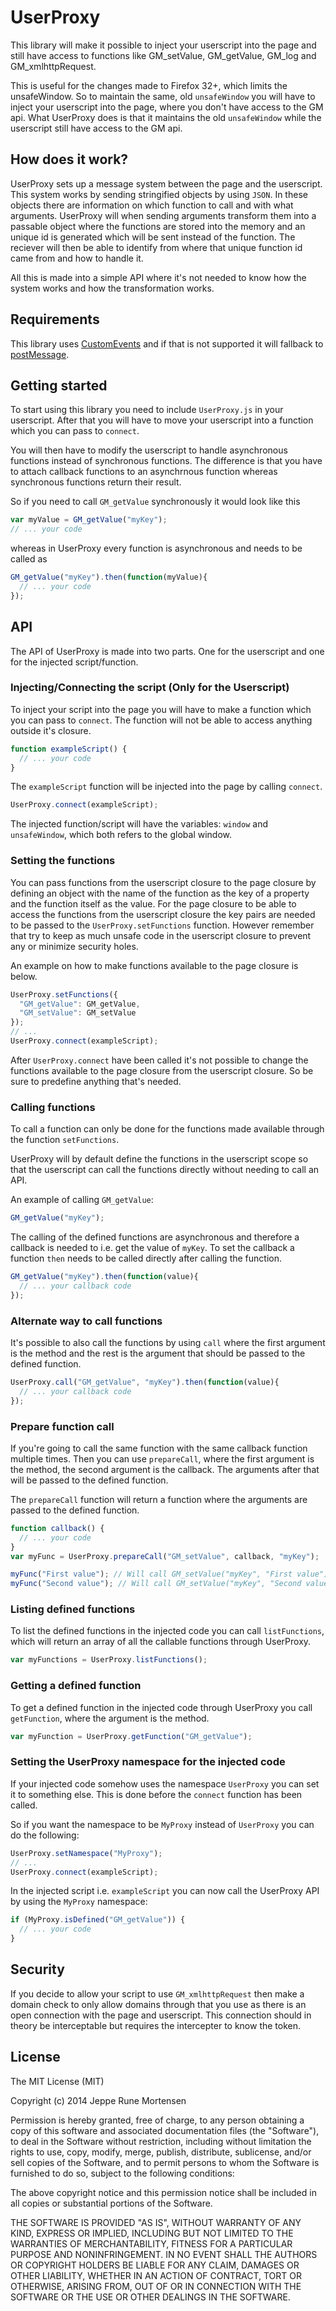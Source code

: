 UserProxy
==============
This library will make it possible to inject your userscript into the page and still
have access to functions like GM_setValue, GM_getValue, GM_log and GM_xmlhttpRequest.

This is useful for the changes made to Firefox 32+, which limits the unsafeWindow. So
to maintain the same, old `unsafeWindow` you will have to inject your userscript into
the page, where you don't have access to the GM api. What UserProxy does is that it
maintains the old `unsafeWindow` while the userscript still have access to the GM api.

How does it work?
-----------------
UserProxy sets up a message system between the page and the userscript. This system
works by sending stringified objects by using `JSON`. In these objects there are
information on which function to call and with what arguments. UserProxy will when
sending arguments transform them into a passable object where the functions are
stored into the memory and an unique id is generated which will be sent instead
of the function. The reciever will then be able to identify from where that
unique function id came from and how to handle it.

All this is made into a simple API where it's not needed to know how the system
works and how the transformation works.

Requirements
------------
This library uses [CustomEvents](https://developer.mozilla.org/en/docs/Web/API/CustomEvent)
and if that is not supported it will fallback to
[postMessage](https://developer.mozilla.org/en-US/docs/Web/API/Window.postMessage).

Getting started
---------------
To start using this library you need to include `UserProxy.js` in your userscript.
After that you will have to move your userscript into a function which you can
pass to `connect`.

You will then have to modify the userscript to handle asynchronous functions instead
of synchronous functions. The difference is that you have to attach callback functions
to an asynchrnous function whereas synchronous functions return their result.

So if you need to call `GM_getValue` synchronously it would look like this
```JavaScript
var myValue = GM_getValue("myKey");
// ... your code
```

whereas in UserProxy every function is asynchronous and needs to be called as
```JavaScript
GM_getValue("myKey").then(function(myValue){
  // ... your code
});
```

API
---
The API of UserProxy is made into two parts. One for the userscript and one for
the injected script/function.

### Injecting/Connecting the script (Only for the Userscript)
To inject your script into the page you will have to make a function which you can
pass to `connect`. The function will not be able to access anything outside it's closure.
```JavaScript
function exampleScript() {
  // ... your code
}
```

The `exampleScript` function will be injected into the page by calling `connect`.
```JavaScript
UserProxy.connect(exampleScript);
```

The injected function/script will have the variables: `window` and `unsafeWindow`, which
both refers to the global window.

### Setting the functions
You can pass functions from the userscript closure to the page closure by defining
an object with the name of the function as the key of a property and the function
itself as the value. For the page closure to be able to access the functions
from the userscript closure the key pairs are needed to be passed to the 
`UserProxy.setFunctions` function. However remember that try to keep as much
unsafe code in the userscript closure to prevent any or minimize security holes.

An example on how to make functions available to the page closure is below.
```JavaScript
UserProxy.setFunctions({
  "GM_getValue": GM_getValue,
  "GM_setValue": GM_setValue
});
// ...
UserProxy.connect(exampleScript);
```

After `UserProxy.connect` have been called it's not possible to change the functions
available to the page closure from the userscript closure. So be sure to predefine
anything that's needed.

### Calling functions
To call a function can only be done for the functions made available through the
function `setFunctions`.

UserProxy will by default define the functions in the userscript scope so that
the userscript can call the functions directly without needing to call an API.

An example of calling `GM_getValue`:
```JavaScript
GM_getValue("myKey");
```

The calling of the defined functions are asynchronous and therefore a callback
is needed to i.e. get the value of `myKey`. To set the callback a function
`then` needs to be called directly after calling the function.

```JavaScript
GM_getValue("myKey").then(function(value){
  // ... your callback code
});
```

### Alternate way to call functions
It's possible to also call the functions by using `call` where the first argument
is the method and the rest is the argument that should be passed to the defined
function.

```JavaScript
UserProxy.call("GM_getValue", "myKey").then(function(value){
  // ... your callback code
});
```

### Prepare function call
If you're going to call the same function with the same callback function multiple
times. Then you can use `prepareCall`, where the first argument is the method, the
second argument is the callback. The arguments after that will be passed to the
defined function.

The `prepareCall` function will return a function where the arguments are passed to the defined
function.

```JavaScript
function callback() {
  // ... your code
}
var myFunc = UserProxy.prepareCall("GM_setValue", callback, "myKey");

myFunc("First value"); // Will call GM_setValue("myKey", "First value").then(callback);
myFunc("Second value"); // Will call GM_setValue("myKey", "Second value").then(callback);
```

### Listing defined functions
To list the defined functions in the injected code you can call `listFunctions`,
which will return an array of all the callable functions through UserProxy.

```JavaScript
var myFunctions = UserProxy.listFunctions();
```

### Getting a defined function
To get a defined function in the injected code through UserProxy you call
`getFunction`, where the argument is the method.

```JavaScript
var myFunction = UserProxy.getFunction("GM_getValue");
```

### Setting the UserProxy namespace for the injected code
If your injected code somehow uses the namespace `UserProxy` you can set it to
something else. This is done before the `connect` function has been called.

So if you want the namespace to be `MyProxy` instead of `UserProxy` you can do
the following:

```JavaScript
UserProxy.setNamespace("MyProxy");
// ... 
UserProxy.connect(exampleScript);
```

In the injected script i.e. `exampleScript` you can now call the UserProxy API
by using the `MyProxy` namespace:

```JavaScript
if (MyProxy.isDefined("GM_getValue")) {
  // ... your code
}
```

Security
--------
If you decide to allow your script to use `GM_xmlhttpRequest` then make a domain
check to only allow domains through that you use as there is an open connection
with the page and userscript. This connection should in theory be interceptable
but requires the intercepter to know the token.

License
-------
The MIT License (MIT)

Copyright (c) 2014 Jeppe Rune Mortensen

Permission is hereby granted, free of charge, to any person obtaining a copy of
this software and associated documentation files (the "Software"), to deal in
the Software without restriction, including without limitation the rights to
use, copy, modify, merge, publish, distribute, sublicense, and/or sell copies of
the Software, and to permit persons to whom the Software is furnished to do so,
subject to the following conditions:

The above copyright notice and this permission notice shall be included in all
copies or substantial portions of the Software.

THE SOFTWARE IS PROVIDED "AS IS", WITHOUT WARRANTY OF ANY KIND, EXPRESS OR
IMPLIED, INCLUDING BUT NOT LIMITED TO THE WARRANTIES OF MERCHANTABILITY, FITNESS
FOR A PARTICULAR PURPOSE AND NONINFRINGEMENT. IN NO EVENT SHALL THE AUTHORS OR
COPYRIGHT HOLDERS BE LIABLE FOR ANY CLAIM, DAMAGES OR OTHER LIABILITY, WHETHER
IN AN ACTION OF CONTRACT, TORT OR OTHERWISE, ARISING FROM, OUT OF OR IN
CONNECTION WITH THE SOFTWARE OR THE USE OR OTHER DEALINGS IN THE SOFTWARE.
